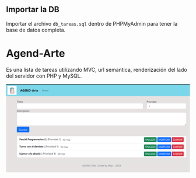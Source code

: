 
## Importar la DB
Importar el archivo `db_tareas.sql` dentro de PHPMyAdmin para tener la base de datos completa.

# Agend-Arte
Es una lista de tareas utilizando MVC, url semantica, renderización del lado del servidor con PHP y MySQL.

![preview](image.png)
